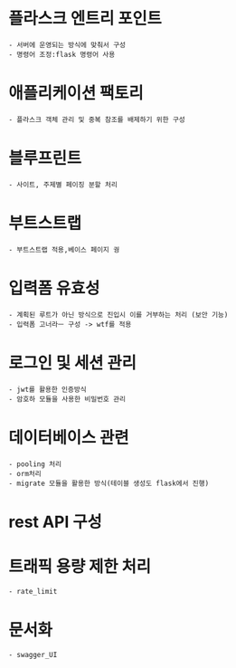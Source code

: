 # 플라스크 엔트리 포인트
    - 서버에 운영되는 방식에 맞춰서 구성
    - 명령어 조정:flask 명령어 사용

# 애플리케이션 팩토리
    - 플라스크 객체 관리 및 중복 참조를 배제하기 위한 구성

# 블루프린트
    - 사이트, 주제별 페이징 분할 처리

# 부트스트랩
    - 부트스트랩 적용,베이스 페이지 궝

# 입력폼 유효성
    - 계획된 루트가 아닌 방식으로 진입시 이를 거부하는 처리 (보안 기능)
    - 입력폼 고너라ㅡ 구성 -> wtf를 적용

# 로그인 및 세션 관리
    - jwt를 활용한 인증방식
    - 암호하 모듈을 사용한 비밀번호 관리

# 데이터베이스 관련
    - pooling 처리
    - orm처리
    - migrate 모듈을 활용한 방식(테이블 생성도 flask에서 진행)

# rest API 구성

# 트래픽 용량 제한 처리
    - rate_limit

# 문서화
    - swagger_UI